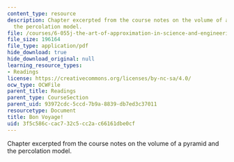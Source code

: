 ```yaml
---
content_type: resource
description: Chapter excerpted from the course notes on the volume of a pyramid and
  the percolation model.
file: /courses/6-055j-the-art-of-approximation-in-science-and-engineering-spring-2008/3f5c586ccac732c5cc2ac66161dbe0cf_apr07.pdf
file_size: 196164
file_type: application/pdf
hide_download: true
hide_download_original: null
learning_resource_types:
- Readings
license: https://creativecommons.org/licenses/by-nc-sa/4.0/
ocw_type: OCWFile
parent_title: Readings
parent_type: CourseSection
parent_uid: 93972cdc-5ccd-7b9a-8839-db7ed3c37011
resourcetype: Document
title: Bon Voyage!
uid: 3f5c586c-cac7-32c5-cc2a-c66161dbe0cf
---
```

Chapter excerpted from the course notes on the volume of a pyramid and the percolation model.
